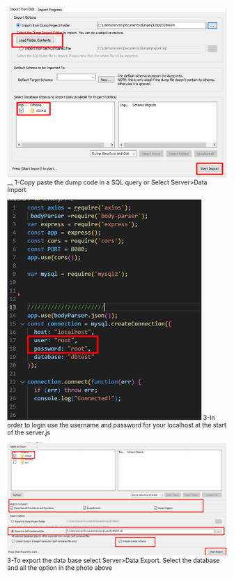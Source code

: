 
![alt text](3.png)__
1-Copy paste the dump code in a SQL query or Select Server>Data Import

![alt text](2.png)
3-In order to login use the username and password for your localhost at the start of the server.js

![alt text](1.png)
3-To export the data base select Server>Data Export. Select the database and all the option in the photo above
